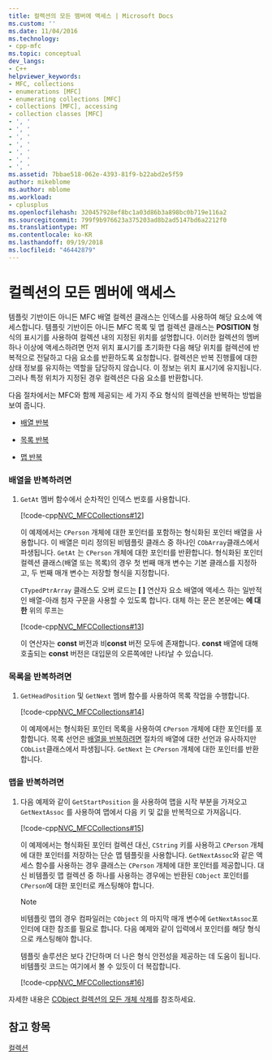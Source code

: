 ```yaml
---
title: 컬렉션의 모든 멤버에 액세스 | Microsoft Docs
ms.custom: ''
ms.date: 11/04/2016
ms.technology:
- cpp-mfc
ms.topic: conceptual
dev_langs:
- C++
helpviewer_keywords:
- MFC, collections
- enumerations [MFC]
- enumerating collections [MFC]
- collections [MFC], accessing
- collection classes [MFC]
- ', '
- ', '
- ', '
- ', '
- ', '
- ', '
- ', '
ms.assetid: 7bbae518-062e-4393-81f9-b22abd2e5f59
author: mikeblome
ms.author: mblome
ms.workload:
- cplusplus
ms.openlocfilehash: 320457928ef8bc1a03d86b3a898bc0b719e116a2
ms.sourcegitcommit: 799f9b976623a375203ad8b2ad5147bd6a2212f0
ms.translationtype: MT
ms.contentlocale: ko-KR
ms.lasthandoff: 09/19/2018
ms.locfileid: "46442879"
---
```

# <a name="accessing-all-members-of-a-collection"></a>컬렉션의 모든 멤버에 액세스

템플릿 기반이든 아니든 MFC 배열 컬렉션 클래스는 인덱스를 사용하여 해당 요소에 액세스합니다. 템플릿 기반이든 아니든 MFC 목록 및 맵 컬렉션 클래스는 **POSITION** 형식의 표시기를 사용하여 컬렉션 내의 지정된 위치를 설명합니다. 이러한 컬렉션의 멤버 하나 이상에 액세스하려면 먼저 위치 표시기를 초기화한 다음 해당 위치를 컬렉션에 반복적으로 전달하고 다음 요소를 반환하도록 요청합니다. 컬렉션은 반복 진행률에 대한 상태 정보를 유지하는 역할을 담당하지 않습니다. 이 정보는 위치 표시기에 유지됩니다. 그러나 특정 위치가 지정된 경우 컬렉션은 다음 요소를 반환합니다.

다음 절차에서는 MFC와 함께 제공되는 세 가지 주요 형식의 컬렉션을 반복하는 방법을 보여 줍니다.

- [배열 반복](#_core_to_iterate_an_array)

- [목록 반복](#_core_to_iterate_a_list)

- [맵 반복](#_core_to_iterate_a_map)

### <a name="_core_to_iterate_an_array"></a> 배열을 반복하려면

1. `GetAt` 멤버 함수에서 순차적인 인덱스 번호를 사용합니다.

     [!code-cpp[NVC_MFCCollections#12](../mfc/codesnippet/cpp/accessing-all-members-of-a-collection_1.cpp)]

     이 예제에서는 `CPerson` 개체에 대한 포인터를 포함하는 형식화된 포인터 배열을 사용합니다. 이 배열은 미리 정의된 비템플릿 클래스 중 하나인 `CObArray`클래스에서 파생됩니다. `GetAt` 는 `CPerson` 개체에 대한 포인터를 반환합니다. 형식화된 포인터 컬렉션 클래스(배열 또는 목록)의 경우 첫 번째 매개 변수는 기본 클래스를 지정하고, 두 번째 매개 변수는 저장할 형식을 지정합니다.

     `CTypedPtrArray` 클래스도 오버 로드는 **[ ]** 연산자 요소 배열에 액세스 하는 일반적인 배열-아래 첨자 구문을 사용할 수 있도록 합니다. 대체 하는 문은 본문에는 **에 대 한** 위의 루프는

     [!code-cpp[NVC_MFCCollections#13](../mfc/codesnippet/cpp/accessing-all-members-of-a-collection_2.cpp)]

     이 연산자는 **const** 버전과 비**const** 버전 모두에 존재합니다. **const** 배열에 대해 호출되는 **const** 버전은 대입문의 오른쪽에만 나타날 수 있습니다.

### <a name="_core_to_iterate_a_list"></a> 목록을 반복하려면

1. `GetHeadPosition` 및 `GetNext` 멤버 함수를 사용하여 목록 작업을 수행합니다.

     [!code-cpp[NVC_MFCCollections#14](../mfc/codesnippet/cpp/accessing-all-members-of-a-collection_3.cpp)]

     이 예제에서는 형식화된 포인터 목록을 사용하여 `CPerson` 개체에 대한 포인터를 포함합니다. 목록 선언은 [배열을 반복하려면](#_core_to_iterate_an_array) 절차의 배열에 대한 선언과 유사하지만 `CObList`클래스에서 파생됩니다. `GetNext` 는 `CPerson` 개체에 대한 포인터를 반환합니다.

### <a name="_core_to_iterate_a_map"></a> 맵을 반복하려면

1. 다음 예제와 같이 `GetStartPosition` 을 사용하여 맵을 시작 부분을 가져오고 `GetNextAssoc` 를 사용하여 맵에서 다음 키 및 값을 반복적으로 가져옵니다.

     [!code-cpp[NVC_MFCCollections#15](../mfc/codesnippet/cpp/accessing-all-members-of-a-collection_4.cpp)]

     이 예제에서는 형식화된 포인터 컬렉션 대신, `CString` 키를 사용하고 `CPerson` 개체에 대한 포인터를 저장하는 단순 맵 템플릿을 사용합니다. `GetNextAssoc`와 같은 액세스 함수를 사용하는 경우 클래스는 `CPerson` 개체에 대한 포인터를 제공합니다. 대신 비템플릿 맵 컬렉션 중 하나를 사용하는 경우에는 반환된 `CObject` 포인터를 `CPerson`에 대한 포인터로 캐스팅해야 합니다.

    > [!NOTE]
    >  비템플릿 맵의 경우 컴파일러는 `CObject` 의 마지막 매개 변수에 `GetNextAssoc`포인터에 대한 참조를 필요로 합니다. 다음 예제와 같이 입력에서 포인터를 해당 형식으로 캐스팅해야 합니다.

     템플릿 솔루션은 보다 간단하며 더 나은 형식 안전성을 제공하는 데 도움이 됩니다. 비템플릿 코드는 여기에서 볼 수 있듯이 더 복잡합니다.

     [!code-cpp[NVC_MFCCollections#16](../mfc/codesnippet/cpp/accessing-all-members-of-a-collection_5.cpp)]

자세한 내용은 [CObject 컬렉션의 모든 개체 삭제](../mfc/deleting-all-objects-in-a-cobject-collection.md)를 참조하세요.

## <a name="see-also"></a>참고 항목

[컬렉션](../mfc/collections.md)

